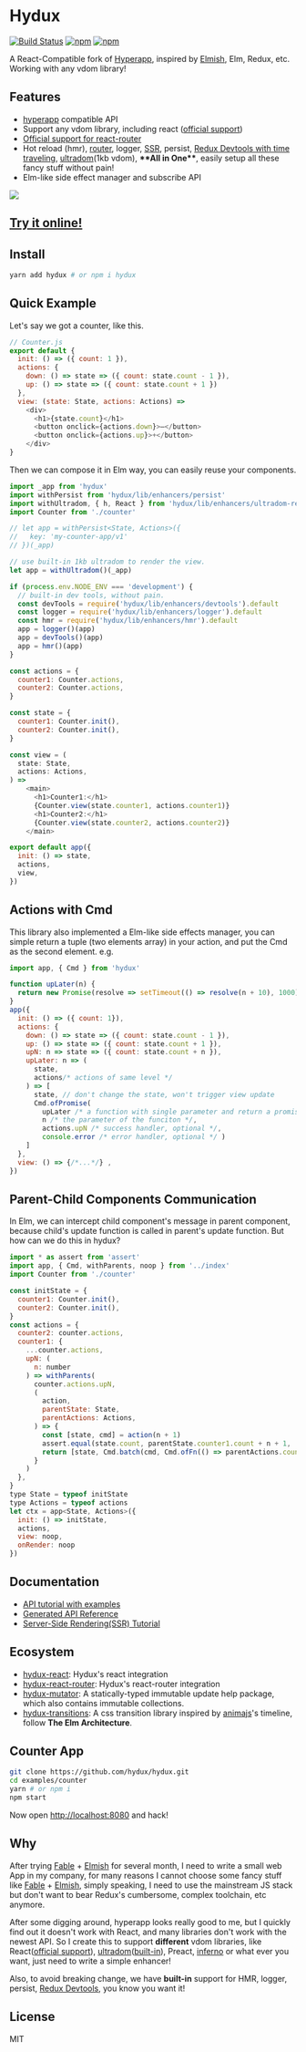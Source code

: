 # Hydux

[![Build Status](https://travis-ci.org/hydux/hydux.svg?branch=master)](https://travis-ci.org/hydux/hydux) [![npm](https://img.shields.io/npm/v/hydux.svg)](https://www.npmjs.com/package/hydux) [![npm](https://img.shields.io/npm/dm/hydux.svg)](https://www.npmjs.com/package/hydux)

A React-Compatible fork of [Hyperapp](https://github.com/hyperapp/hyperapp), inspired by [Elmish](https://github.com/fable-elmish/elmish), Elm, Redux, etc. Working with any vdom library!

## Features

* [hyperapp](https://github.com/hyperapp/hyperapp) compatible API
* Support any vdom library, including react ([official support](https://github.com/hydux/hydux-react))
* [Official support for react-router](https://github.com/hydux/hydux-react-router)
* Hot reload (hmr), [router](https://github.com/hydux/hydux/tree/master/examples/router), logger, [SSR](https://github.com/hydux/hydux/tree/master/docs/ssr.md),  persist, [Redux Devtools with time traveling](https://github.com/zalmoxisus/redux-devtools-extension), [ultradom](https://github.com/jorgebucaran/ultradom)(1kb vdom), **\*\*All in One\*\***, easily setup all these fancy stuff without pain!
* Elm-like side effect manager and subscribe API

![](media/timetravel.gif)

## [Try it online!](https://codepen.io/zaaack/pen/zPgodL)

## Install

```sh
yarn add hydux # or npm i hydux
```

## Quick Example

Let's say we got a counter, like this.

```js
// Counter.js
export default {
  init: () => ({ count: 1 }),
  actions: {
    down: () => state => ({ count: state.count - 1 }),
    up: () => state => ({ count: state.count + 1 })
  },
  view: (state: State, actions: Actions) =>
    <div>
      <h1>{state.count}</h1>
      <button onclick={actions.down}>–</button>
      <button onclick={actions.up}>+</button>
    </div>
}
```

Then we can compose it in Elm way, you can easily reuse your components.

```js
import _app from 'hydux'
import withPersist from 'hydux/lib/enhancers/persist'
import withUltradom, { h, React } from 'hydux/lib/enhancers/ultradom-render'
import Counter from './counter'

// let app = withPersist<State, Actions>({
//   key: 'my-counter-app/v1'
// })(_app)

// use built-in 1kb ultradom to render the view.
let app = withUltradom()(_app)

if (process.env.NODE_ENV === 'development') {
  // built-in dev tools, without pain.
  const devTools = require('hydux/lib/enhancers/devtools').default
  const logger = require('hydux/lib/enhancers/logger').default
  const hmr = require('hydux/lib/enhancers/hmr').default
  app = logger()(app)
  app = devTools()(app)
  app = hmr()(app)
}

const actions = {
  counter1: Counter.actions,
  counter2: Counter.actions,
}

const state = {
  counter1: Counter.init(),
  counter2: Counter.init(),
}

const view = (
  state: State,
  actions: Actions,
) =>
    <main>
      <h1>Counter1:</h1>
      {Counter.view(state.counter1, actions.counter1)}
      <h1>Counter2:</h1>
      {Counter.view(state.counter2, actions.counter2)}
    </main>

export default app({
  init: () => state,
  actions,
  view,
})
```

## Actions with Cmd

This library also implemented a Elm-like side effects manager, you can simple return a tuple (two elements array) in your action, and put the Cmd as the second element.
e.g.

```js
import app, { Cmd } from 'hydux'

function upLater(n) {
  return new Promise(resolve => setTimeout(() => resolve(n + 10), 1000))
}
app({
  init: () => ({ count: 1}),
  actions: {
    down: () => state => ({ count: state.count - 1 }),
    up: () => state => ({ count: state.count + 1 }),
    upN: n => state => ({ count: state.count + n }),
    upLater: n => (
      state,
      actions/* actions of same level */
    ) => [
      state, // don't change the state, won't trigger view update
      Cmd.ofPromise(
        upLater /* a function with single parameter and return a promise */,
        n /* the parameter of the funciton */,
        actions.upN /* success handler, optional */,
        console.error /* error handler, optional */ )
    ]
  },
  view: () => {/*...*/} ,
})
```

## Parent-Child Components Communication

In Elm, we can intercept child component's message in parent component, because child's update function is called in parent's update function. But how can we do this in hydux?

```js
import * as assert from 'assert'
import app, { Cmd, withParents, noop } from '../index'
import Counter from './counter'

const initState = {
  counter1: Counter.init(),
  counter2: Counter.init(),
}
const actions = {
  counter2: counter.actions,
  counter1: {
    ...counter.actions,
    upN: (
      n: number
    ) => withParents(
      counter.actions.upN,
      (
        action,
        parentState: State,
        parentActions: Actions,
      ) => {
        const [state, cmd] = action(n + 1)
        assert.equal(state.count, parentState.counter1.count + n + 1, 'call child action work')
        return [state, Cmd.batch(cmd, Cmd.ofFn(() => parentActions.counter2.up()))]
      }
    )
  },
}
type State = typeof initState
type Actions = typeof actions
let ctx = app<State, Actions>({
  init: () => initState,
  actions,
  view: noop,
  onRender: noop
})

```

## Documentation

* [API tutorial with examples](https://github.com/hydux/hydux/tree/master/docs/api.md)
* [Generated API Reference](https://hydux.github.io/hydux/api)
* [Server-Side Rendering(SSR) Tutorial](https://github.com/hydux/hydux/tree/master/docs/ssr.md)

## Ecosystem

* [hydux-react](https://github.com/hydux/hydux-react): Hydux's react integration
* [hydux-react-router](https://github.com/hydux/hydux-react-router): Hydux's react-router integration
* [hydux-mutator](https://github.com/hydux/hydux-mutator): A statically-typed immutable update help package, which also contains immutable collections.
* [hydux-transitions](https://github.com/hydux/hydux-transitions): A css transition library inspired by [animajs](http://animejs.com/)'s timeline, follow **The Elm Architecture**.

## Counter App

```sh
git clone https://github.com/hydux/hydux.git
cd examples/counter
yarn # or npm i
npm start
```

Now open <http://localhost:8080> and hack!


## Why

After trying [Fable](https://fable.io) + [Elmish](https://github.com/fable-elmish/elmish) for several month, I need to write a small web App in my company, for many reasons I cannot choose some fancy stuff like [Fable](https://fable.io) + [Elmish](https://github.com/fable-elmish/elmish), simply speaking, I need to use the mainstream JS stack but don't want to bear Redux's cumbersome, complex toolchain, etc anymore.

After some digging around, hyperapp looks really good to me, but I quickly find out it doesn't work with React, and many libraries don't work with the newest API. So I create this to support ****different**** vdom libraries, like React([official support](https://github.io/hydux/hydux-react)), [ultradom](https://github.com/jorgebucaran/ultradom)([built-in](https://github.com/hydux/hydux/blob/master/src/enhancers/ultradom-render.ts)), Preact, [inferno](https://github.com/infernojs/inferno) or what ever you want, just need to write a simple enhancer!

Also, to avoid breaking change, we have ****built-in**** support for HMR, logger, persist, [Redux Devtools](https://github.com/zalmoxisus/redux-devtools-extension), you know you want it!

## License

MIT
